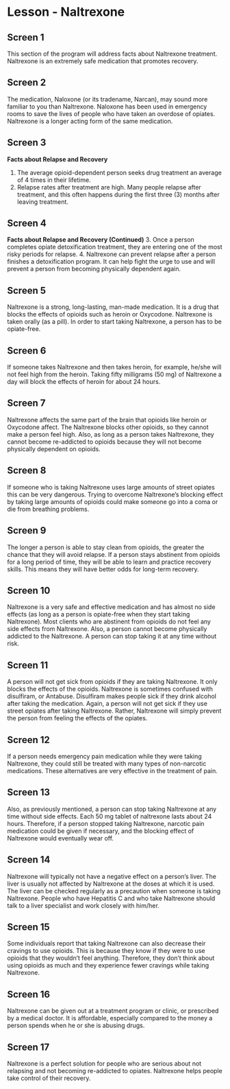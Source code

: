 # Lesson - Naltrexone

## Screen 1
This section of the program will address facts about Naltrexone treatment. Naltrexone is an extremely safe medication that promotes recovery.

## Screen 2
The medication, Naloxone (or its tradename, Narcan), may sound more familiar to you than Naltrexone. Naloxone has been used in emergency rooms to save the lives of people who have taken an overdose of opiates. Naltrexone is a longer acting form of the same medication.

## Screen 3
**Facts about Relapse and Recovery**
1. The average opioid-dependent person seeks drug treatment an average of 4 times in their lifetime.
2. Relapse rates after treatment are high. Many people relapse after treatment, and this often happens during the first three (3) months after leaving treatment.

## Screen 4
**Facts about Relapse and Recovery (Continued)**
3. Once a person completes opiate detoxification treatment, they are entering one of the most risky periods for relapse.
4. Naltrexone can prevent relapse after a person finishes a detoxification program. It can help fight the urge to use and will prevent a person from becoming physically dependent again.

## Screen 5
Naltrexone is a strong, long-lasting, man-made medication. It is a drug that blocks the effects of opioids such as heroin or Oxycodone. Naltrexone is taken orally (as a pill). In order to start taking Naltrexone, a person has to be opiate-free.

## Screen 6
If someone takes Naltrexone and then takes heroin, for example, he/she will not feel high from the heroin. Taking fifty milligrams (50 mg) of Naltrexone a day will block the effects of heroin for about 24 hours.

## Screen 7
Naltrexone affects the same part of the brain that opioids like heroin or Oxycodone affect. The Naltrexone blocks other opioids, so they cannot make a person feel high. Also, as long as a person takes Naltrexone, they cannot become re-addicted to opioids because they will not become physically dependent on opioids.

## Screen 8
If someone who is taking Naltrexone uses large amounts of street opiates this can be very dangerous. Trying to overcome Naltrexone’s blocking effect by taking large amounts of opioids could make someone go into a coma or die from breathing problems.

## Screen 9
The longer a person is able to stay clean from opioids, the greater the chance that they will avoid relapse. If a person stays abstinent from opioids for a long period of time, they will be able to learn and practice recovery skills. This means they will have better odds for long-term recovery.

## Screen 10
Naltrexone is a very safe and effective medication and has almost no side effects (as long as a person is opiate-free when they start taking Naltrexone). Most clients who are abstinent from opioids do not feel any side effects from Naltrexone. Also, a person cannot become physically addicted to the Naltrexone. A person can stop taking it at any time without risk.

## Screen 11
A person will not get sick from opioids if they are taking Naltrexone. It only blocks the effects of the opioids. Naltrexone is sometimes confused with disulfiram, or Antabuse. Disulfiram makes people sick if they drink alcohol after taking the medication. Again, a person will not get sick if they use street opiates after taking Naltrexone. Rather, Naltrexone will simply prevent the person from feeling the effects of the opiates.

## Screen 12
If a person needs emergency pain medication while they were taking Naltrexone, they could still be treated with many types of non-narcotic medications. These alternatives are very effective in the treatment of pain.

## Screen 13
Also, as previously mentioned, a person can stop taking Naltrexone at any time without side effects. Each 50 mg tablet of naltrexone lasts about 24 hours. Therefore, if a person stopped taking Naltrexone, narcotic pain medication could be given if necessary, and the blocking effect of Naltrexone would eventually wear off.

## Screen 14
Naltrexone will typically not have a negative effect on a person’s liver. The liver is usually not affected by Naltrexone at the doses at which it is used. The liver can be checked regularly as a precaution when someone is taking Naltrexone. People who have Hepatitis C and who take Naltrexone should talk to a liver specialist and work closely with him/her.

## Screen 15
Some individuals report that taking Naltrexone can also decrease their cravings to use opioids. This is because they know if they were to use opioids that they wouldn’t feel anything. Therefore, they don’t think about using opioids as much and they experience fewer cravings while taking Naltrexone.

## Screen 16
Naltrexone can be given out at a treatment program or clinic, or prescribed by a medical doctor. It is affordable, especially compared to the money a person spends when he or she is abusing drugs.

## Screen 17
Naltrexone is a perfect solution for people who are serious about not relapsing and not becoming re-addicted to opiates. Naltrexone helps people take control of their recovery.

